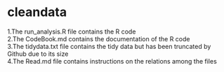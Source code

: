 # cleandata
1.The run_analysis.R file contains the R code <br />
2.The CodeBook.md contains the documentation of the R code <br />
3.The tidydata.txt file contains the tidy data but has been truncated by Github due to its size <br />
4.The Read.md file contains instructions on the relations among the files 
